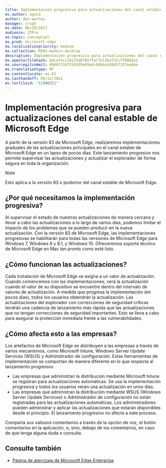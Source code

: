 ```yaml
---
title: Implementación progresiva para actualizaciones del canal estable de Microsoft Edge
ms.author: aguta
author: dan-wesley
manager: srugh
ms.date: 06/29/2021
audience: ITPro
ms.topic: conceptual
ms.prod: microsoft-edge
ms.localizationpriority: medium
ms.collection: M365-modern-desktop
description: Implementación progresiva para actualizaciones del canal estable de Microsoft Edge
ms.openlocfilehash: bdcefdc118125d67057fa77513bd732cff6882e3
ms.sourcegitcommit: 8968f3107291935ed9adc84bba348d5f187eadae
ms.translationtype: MT
ms.contentlocale: es-ES
ms.lasthandoff: 09/12/2021
ms.locfileid: "11980251"
---
```

# <a name="progressive-rollouts-for-microsoft-edge-stable-channel-updates"></a>Implementación progresiva para actualizaciones del canal estable de Microsoft Edge

A partir de la versión 83 de Microsoft Edge, realizaremos implementaciones graduales de las actualizaciones principales en el canal estable de Microsoft Edge en un lapso de pocos días. Este lanzamiento progresivo nos permite supervisar las actualizaciones y actualizar el explorador de forma segura en toda la organización.

> [!NOTE]
> Esto aplica a la versión 83 o posterior del canal estable de Microsoft Edge.

## <a name="why-do-we-need-progressive-rollout"></a>¿Por qué necesitamos la implementación progresiva?

Al supervisar el estado de nuestras actualizaciones de manera cercana y llevar a cabo las actualizaciones a lo largo de varios días, podemos limitar el impacto de los problemas que se pueden producir en la nueva actualización. Con la versión 83 de Microsoft Edge, las implementaciones progresivas se habilitarán para todas las versiones de Microsoft Edge para Windows 7, Windows 8 y 8.1, y Windows 10. Ofreceremos soporte técnico de Microsoft Edge en Mac tan pronto como esté listo.

## <a name="how-will-the-updates-work"></a>¿Cómo funcionan las actualizaciones?

Cada instalación de Microsoft Edge se asigna a un valor de actualización. Cuando comencemos con las implementaciones, verá la actualización cuando el valor de su dispositivo se encuentre dentro del intervalo de valores de actualización. A medida que progresa la implementación (en pocos días), todos los usuarios obtendrán la actualización. Las actualizaciones del explorador con correcciones de seguridad críticas tendrán una cadencia de lanzamiento más rápida que las actualizaciones que no tengan correcciones de seguridad importantes. Esto se lleva a cabo para asegurar la protección inmediata frente a las vulnerabilidades.

## <a name="how-does-this-affect-enterprises"></a>¿Cómo afecta esto a las empresas?

Los artefactos de Microsoft Edge se distribuyen a las empresas a través de varios mecanismos, como Microsoft Intune, Windows Server Update Services (WSUS) y Administrador de configuración. Estas herramientas de implementación se comportan de manera diferente en lo que respecta al lanzamiento progresivo:

- Las empresas que administran la distribución mediante Microsoft Intune se registran para actualizaciones automáticas. Se usa la implementación progresiva y todos los usuarios verán una actualización en unos días.
- Las empresas que administran la distribución mediante WSUS (Windows Server Update Services) o Administrador de configuración no están registradas para las actualizaciones automáticas. Los administradores pueden administrar y aplicar las actualizaciones que estarán disponibles desde el principio. El lanzamiento progresivo no afecta a este proceso.

Comparta sus valiosos comentarios a través de la opción de voz, el botón comentarios en la aplicación, o, sino, debajo de los comentarios, en caso de que tenga alguna duda o consulta.

## <a name="see-also"></a>Consulte también

- [Página de aterrizaje de Microsoft Edge Enterprise](https://aka.ms/EdgeEnterprise)
